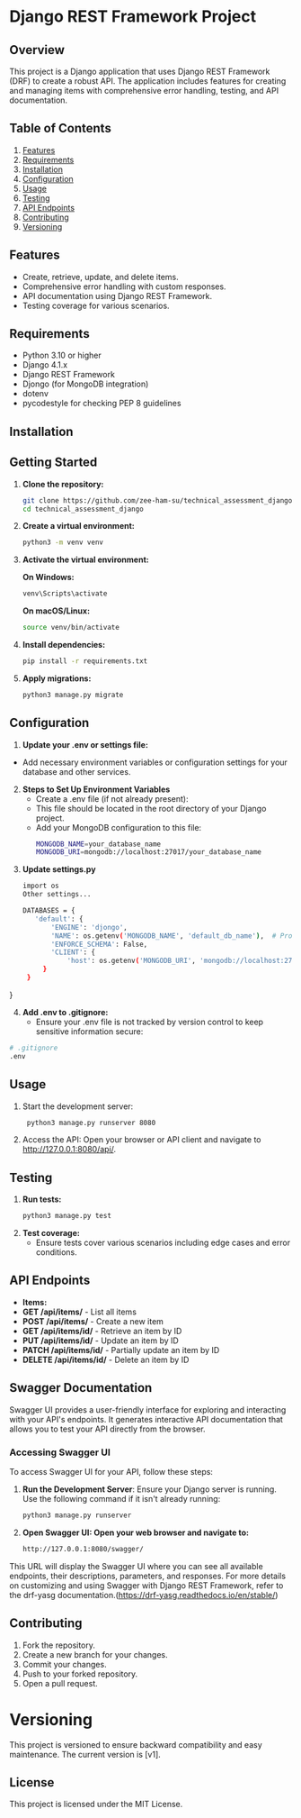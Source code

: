 # Django REST Framework Project

## Overview

This project is a Django application that uses Django REST Framework (DRF) to create a robust API. The application includes features for creating and managing items with comprehensive error handling, testing, and API documentation.

## Table of Contents

1. [Features](#features)
2. [Requirements](#requirements)
3. [Installation](#installation)
4. [Configuration](#configuration)
5. [Usage](#usage)
6. [Testing](#testing)
7. [API Endpoints](#api-endpoints)
8. [Contributing](#contributing)
9. [Versioning](#versioning)

## Features

- Create, retrieve, update, and delete items.
- Comprehensive error handling with custom responses.
- API documentation using Django REST Framework.
- Testing coverage for various scenarios.

## Requirements
- Python 3.10 or higher
- Django 4.1.x
- Django REST Framework
- Djongo (for MongoDB integration)
- dotenv
- pycodestyle for checking PEP 8 guidelines

## Installation 
## Getting Started

1. **Clone the repository:**

   ```bash
   git clone https://github.com/zee-ham-su/technical_assessment_django.git
   cd technical_assessment_django
   
2. **Create a virtual environment:**
   ```bash
   python3 -m venv venv
   
3. **Activate the virtual environment:**

   **On Windows:**
   ```bash
   venv\Scripts\activate
   ```
   **On macOS/Linux:**
   ```bash
   source venv/bin/activate
   ```
5. **Install dependencies:**
   ```bash
   pip install -r requirements.txt
   ```
6. **Apply migrations:**
   ```bash
   python3 manage.py migrate
   ```

## Configuration
1. **Update your .env or settings file:**
  - Add necessary environment variables or configuration settings for your       
    database and other services.
2. **Steps to Set Up Environment Variables**
   - Create a .env file (if not already present):
   - This file should be located in the root directory of your Django project.
   - Add your MongoDB configuration to this file:
     ```bash
     MONGODB_NAME=your_database_name
     MONGODB_URI=mongodb://localhost:27017/your_database_name
     ```
3. **Update settings.py**
   ```bash
   import os
   Other settings...

   DATABASES = {
      'default': {
          'ENGINE': 'djongo',
          'NAME': os.getenv('MONGODB_NAME', 'default_db_name'),  # Provide a    default name if the env var is not set
          'ENFORCE_SCHEMA': False,
          'CLIENT': {
              'host': os.getenv('MONGODB_URI', 'mongodb://localhost:27017/'),  #  Provide a default URI if the env var is not set
        }
    }
}

4. **Add .env to .gitignore:**
   - Ensure your .env file is not tracked by version control to keep sensitive 
     information secure:
 ```bash
 # .gitignore
 .env
```

## Usage
1. Start the development server:
   ```bash
    python3 manage.py runserver 8080
   ```
2. Access the API:
Open your browser or API client and navigate to http://127.0.0.1:8080/api/.

## Testing
1. **Run tests:**
   ```bash
   python3 manage.py test 
   ```
2. **Test coverage:**
   - Ensure tests cover various scenarios including edge cases and error 
     conditions.

## API Endpoints
  - **Items:**
  - **GET /api/items/** - List all items
  - **POST /api/items/** - Create a new item
  - **GET /api/items/id/** - Retrieve an item by ID
  - **PUT /api/items/id/** - Update an item by ID
  - **PATCH /api/items/id/** - Partially update an item by ID
  - **DELETE /api/items/id/** - Delete an item by ID

## Swagger Documentation

Swagger UI provides a user-friendly interface for exploring and interacting with your API's endpoints. It generates interactive API documentation that allows you to test your API directly from the browser.

### Accessing Swagger UI

To access Swagger UI for your API, follow these steps:

1. **Run the Development Server**: Ensure your Django server is running. Use the following command if it isn't already running:
   ```bash
   python3 manage.py runserver
2. **Open Swagger UI: Open your web browser and navigate to:**
   ```bash
   http://127.0.0.1:8080/swagger/
   ```
This URL will display the Swagger UI where you can see all available endpoints, their descriptions, parameters, and responses.
For more details on customizing and using Swagger with Django REST Framework, refer to the  drf-yasg documentation.(https://drf-yasg.readthedocs.io/en/stable/)

## Contributing
1. Fork the repository.
2. Create a new branch for your changes.
3. Commit your changes.
4. Push to your forked repository.
5. Open a pull request.

# Versioning
This project is versioned to ensure backward compatibility and easy maintenance. The current version is [v1].

## License
This project is licensed under the MIT License.
